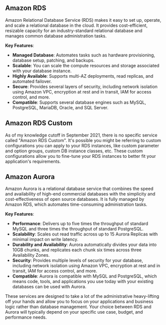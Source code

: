 ## Amazon RDS

Amazon Relational Database Service (RDS) makes it easy to set up, operate, and scale a relational database in the cloud. It provides cost-efficient, resizable capacity for an industry-standard relational database and manages common database administration tasks.

**Key Features**:

- **Managed Database**: Automates tasks such as hardware provisioning, database setup, patching, and backups.
- **Scalable**: You can scale the compute resources and storage associated with your database instance.
- **Highly Available**: Supports multi-AZ deployments, read replicas, and automated failover.
- **Secure**: Provides several layers of security, including network isolation using Amazon VPC, encryption at rest and in transit, IAM for access control, and more.
- **Compatible**: Supports several database engines such as MySQL, PostgreSQL, MariaDB, Oracle, and SQL Server.

## Amazon RDS Custom

As of my knowledge cutoff in September 2021, there is no specific service called "Amazon RDS Custom". It's possible you might be referring to custom configurations you can apply to your RDS instances, like custom parameter and option groups, custom DB instance classes, etc. These custom configurations allow you to fine-tune your RDS instances to better fit your application's requirements.

## Amazon Aurora

Amazon Aurora is a relational database service that combines the speed and availability of high-end commercial databases with the simplicity and cost-effectiveness of open source databases. It is fully managed by Amazon RDS, which automates time-consuming administration tasks.

**Key Features**:

- **Performance**: Delivers up to five times the throughput of standard MySQL and three times the throughput of standard PostgreSQL.
- **Scalability**: Scales out read traffic across up to 15 Aurora Replicas with minimal impact on write latency.
- **Durability and Availability**: Aurora automatically divides your data into 10GB chunks, and replicates each chunk six times across three Availability Zones.
- **Security**: Provides multiple levels of security for your database, including network isolation using Amazon VPC, encryption at rest and in transit, IAM for access control, and more.
- **Compatible**: Aurora is compatible with MySQL and PostgreSQL, which means code, tools, and applications you use today with your existing databases can be used with Aurora.

These services are designed to take a lot of the administrative heavy-lifting off your hands and allow you to focus on your applications and business logic rather than database management. Your choice between RDS and Aurora will typically depend on your specific use case, budget, and performance needs.